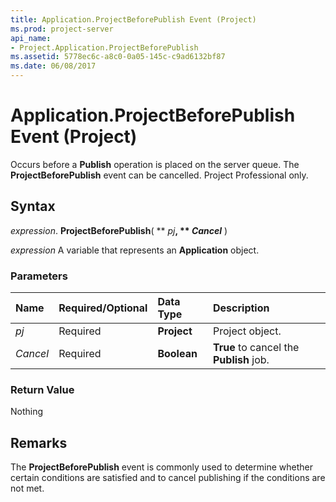 ```yaml
---
title: Application.ProjectBeforePublish Event (Project)
ms.prod: project-server
api_name:
- Project.Application.ProjectBeforePublish
ms.assetid: 5778ec6c-a8c0-0a05-145c-c9ad6132bf87
ms.date: 06/08/2017
---
```



# Application.ProjectBeforePublish Event (Project)

Occurs before a  **Publish** operation is placed on the server queue. The **ProjectBeforePublish** event can be cancelled. Project Professional only.


## Syntax

 _expression_. **ProjectBeforePublish**( ** _pj_**, ** _Cancel_** )

 _expression_ A variable that represents an **Application** object.


### Parameters



|**Name**|**Required/Optional**|**Data Type**|**Description**|
|:-----|:-----|:-----|:-----|
| _pj_|Required|**Project**|Project object.|
| _Cancel_|Required|**Boolean**|**True** to cancel the **Publish** job.|

### Return Value

Nothing


## Remarks

The  **ProjectBeforePublish** event is commonly used to determine whether certain conditions are satisfied and to cancel publishing if the conditions are not met.


